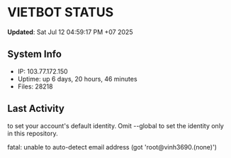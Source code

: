# VIETBOT STATUS
**Updated**: Sat Jul 12 04:59:17 PM +07 2025

## System Info
- IP: 103.77.172.150
- Uptime: up 6 days, 20 hours, 46 minutes
- Files: 28218

## Last Activity

to set your account's default identity.
Omit --global to set the identity only in this repository.

fatal: unable to auto-detect email address (got 'root@vinh3690.(none)')
